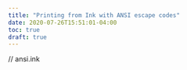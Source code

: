 ```yaml
---
title: "Printing from Ink with ANSI escape codes"
date: 2020-07-26T15:51:01-04:00
toc: true
draft: true
---
```


// ansi.ink
